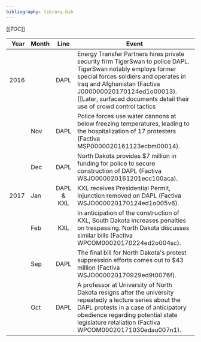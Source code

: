 ```yaml
---
bibliography: library.bib
---
```


[[_TOC_]]

Year    | Month | Line  | Event
--:     | :--   | :-:   | ---------------
2016    |       | DAPL  | Energy Transfer Partners hires private security firm TigerSwan to police DAPL. TigerSwan notably employs former special forces soldiers and operates in Iraq and Afghanistan (Factiva J000000020170124ed1o00013). [[Later, surfaced documents detail their use of crowd control tactics|https://theintercept.com/2017/05/27/leaked-documents-reveal-security-firms-counterterrorism-tactics-at-standing-rock-to-defeat-pipeline-insurgencies/]].
</br>        | Nov   | DAPL  | Police forces use water cannons at below freezing temperatures, leading to the hospitalization of 17 protesters (Factiva MSP0000020161123ecbm00014).
        | Dec   | DAPL  | North Dakota provides \$7 million in funding for police to secure construction of DAPL (Factiva WSJO000020161201ecc100aca).
2017    | Jan   | DAPL & KXL| KXL receives Presidential Permit, injunction removed on DAPL (Factiva WSJO000020170124ed1o005v6).
        | Feb   | KXL   | In anticipation of the construction of KXL, South Dakota increases penalties on trespassing. North Dakota discusses similar bills (Factiva WPCOM00020170224ed2o004sc).
        | Sep   | DAPL  | The final bill for North Dakota's protest suppression efforts comes out to \$43 million (Factiva WSJO000020170929ed9t0076f).
        |Oct    | DAPL | A professor at University of North Dakota resigns after the university repeatedly a lecture series about the DAPL protests in a case of anticipatory obedience regarding potential state legislature retaliation (Factiva WPCOM00020171030edau007n1).